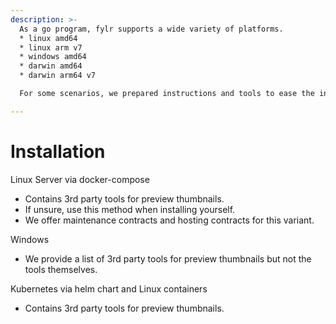 ```yaml
---
description: >-
  As a go program, fylr supports a wide variety of platforms. 
  * linux amd64
  * linux arm v7
  * windows amd64
  * darwin amd64
  * darwin arm64 v7

  For some scenarios, we prepared instructions and tools to ease the installation.

---
```


# Installation

Linux Server via docker-compose
* Contains 3rd party tools for preview thumbnails.
* If unsure, use this method when installing yourself.
* We offer maintenance contracts and hosting contracts for this variant.

Windows
* We provide a list of 3rd party tools for preview thumbnails but not the tools themselves.

Kubernetes via helm chart and Linux containers
* Contains 3rd party tools for preview thumbnails.
